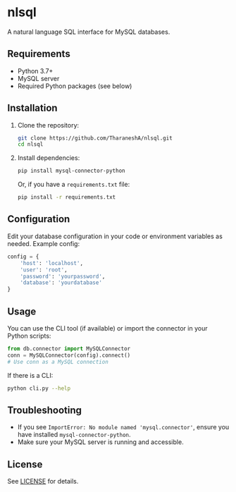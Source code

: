 # nlsql

A natural language SQL interface for MySQL databases.

## Requirements
- Python 3.7+
- MySQL server
- Required Python packages (see below)

## Installation

1. Clone the repository:
   ```sh
   git clone https://github.com/TharaneshA/nlsql.git
   cd nlsql
   ```
2. Install dependencies:
   ```sh
   pip install mysql-connector-python
   ```
   Or, if you have a `requirements.txt` file:
   ```sh
   pip install -r requirements.txt
   ```

## Configuration

Edit your database configuration in your code or environment variables as needed. Example config:
```python
config = {
    'host': 'localhost',
    'user': 'root',
    'password': 'yourpassword',
    'database': 'yourdatabase'
}
```

## Usage

You can use the CLI tool (if available) or import the connector in your Python scripts:

```python
from db.connector import MySQLConnector
conn = MySQLConnector(config).connect()
# Use conn as a MySQL connection
```

If there is a CLI:
```sh
python cli.py --help
```

## Troubleshooting
- If you see `ImportError: No module named 'mysql.connector'`, ensure you have installed `mysql-connector-python`.
- Make sure your MySQL server is running and accessible.

## License
See [LICENSE](LICENSE) for details.

